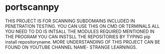 # portscannpy
THIS PROJECT IS FOR SCANNING SUBDOMAINS INCLUDED IN PENETRATION TESTING.
YOU CAN USE THIS ON CMD OR TERMINALS ALL YOU NEED TO DO IS INTSALL THE MODULES REQUIRED MENTIONED IN THE PROGRAM YOU CAN INSTSLL THE REPOSITORIES BY TYPING pip install repositoryname. 
MORE UNDERSTANDING OF THIS PROJECT CAN BE FOUND ON YOUTUBE 
CHANNEL NAME- STRANGE LEARNINGS.
